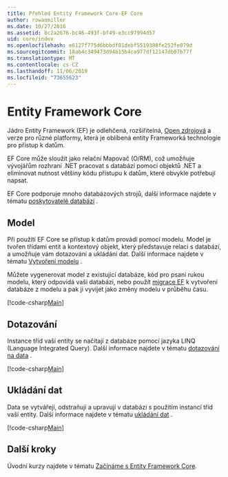 ```yaml
---
title: Přehled Entity Framework Core-EF Core
author: rowanmiller
ms.date: 10/27/2016
ms.assetid: bc2a2676-bc46-493f-bf49-e3cc97994d57
uid: core/index
ms.openlocfilehash: e6127f775d6bbbdf81debf5519388fe252fe079d
ms.sourcegitcommit: 18ab4c349473d94b15b4ca977df12147db07b77f
ms.translationtype: MT
ms.contentlocale: cs-CZ
ms.lasthandoff: 11/06/2019
ms.locfileid: "73655623"
---
```

# <a name="entity-framework-core"></a>Entity Framework Core

Jádro Entity Framework (EF) je odlehčená, rozšiřitelná, [Open zdrojová](https://github.com/aspnet/EntityFrameworkCore) a verze pro různé platformy, která je oblíbená entity Frameworká technologie pro přístup k datům.

EF Core může sloužit jako relační Mapovač (O/RM), což umožňuje vývojářům rozhraní .NET pracovat s databází pomocí objektů .NET a eliminovat nutnost většiny kódu přístupu k datům, které obvykle potřebují napsat.

EF Core podporuje mnoho databázových strojů, další informace najdete v tématu [poskytovatelé databází](providers/index.md) .

## <a name="the-model"></a>Model

Při použití EF Core se přístup k datům provádí pomocí modelu. Model je tvořen třídami entit a kontextový objekt, který představuje relaci s databází, a umožňuje vám dotazování a ukládání dat. Další informace najdete v tématu [Vytvoření modelu](modeling/index.md) .

Můžete vygenerovat model z existující databáze, kód pro psaní rukou modelu, který odpovídá vaší databázi, nebo použít [migrace EF](managing-schemas/migrations/index.md) k vytvoření databáze z modelu a pak ji vyvíjet jako změny modelu v průběhu času.

[!code-csharp[Main](../../samples/core/Intro/Model.cs)]

## <a name="querying"></a>Dotazování

Instance tříd vaší entity se načítají z databáze pomocí jazyka LINQ (Language Integrated Query). Další informace najdete v tématu [dotazování na data](querying/index.md) .

[!code-csharp[Main](../../samples/core/Intro/Program.cs#Querying)]

## <a name="saving-data"></a>Ukládání dat

Data se vytvářejí, odstraňují a upravují v databázi s použitím instancí tříd vaší entity. Další informace najdete v tématu [ukládání dat](saving/index.md) .

[!code-csharp[Main](../../samples/core/Intro/Program.cs#SavingData)]

## <a name="next-steps"></a>Další kroky

Úvodní kurzy najdete v tématu [Začínáme s Entity Framework Core](get-started/index.md).
